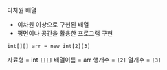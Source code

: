 다차원 배열

- 이차원 이상으로 구현된 배열
- 평면이나 공간을 활용한 프로그램 구현

```
int[][] arr = new int[2][3]
```

자료형 = int `[][]`
배열이름 = arr
행개수 = `[2]`
열개수 = `[3]`

